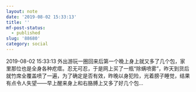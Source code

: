 ```yaml
---
layout: note
date: '2019-08-02 15:33:13'
title: ''
mf-post-status:
  - published
slug: '88680'
category: social
---
```

2019-08-02 15:33:13 外出游玩一圈回来后第一个晚上身上就又多了几个包，家里那位也是全身各种疙瘩。忍无可忍，于是网上买了一瓶“除螨喷雾”，昨天到货后就竹席全覆盖喷了一遍，为了确定是否有效，昨晚以身犯险，光着膀子睡觉，结果有点令人失望——早上醒来身上和右胳膊上又多了好几个包…